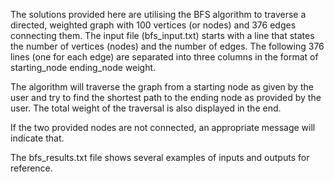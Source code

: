 The solutions provided here are utilising the BFS algorithm to traverse a directed, weighted graph with 100 vertices (or nodes) and 376 edges connecting them. The input file (bfs_input.txt) starts with a line that states the number of vertices (nodes) and the number of edges. The following 376 lines (one for each edge) are separated into three columns in the format of starting_node ending_node weight. 

The algorithm will traverse the graph from a starting node as given by the user and try to find the shortest path to the ending node as provided by the user. The total weight of the traversal is also displayed in the end.

If the two provided nodes are not connected, an appropriate message will indicate that.

The bfs_results.txt file shows several examples of inputs and outputs for reference.
